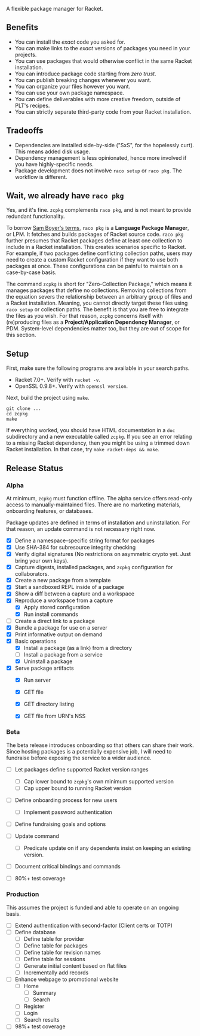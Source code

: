 A flexible package manager for Racket.


## Benefits

* You can install the _exact_ code you asked for.
* You can make links to the _exact_ versions of packages you need in your projects.
* You can use packages that would otherwise conflict in the same Racket installation.
* You can introduce package code starting from _zero trust_.
* You can publish breaking changes whenever you want.
* You can organize your files however you want.
* You can use your own package namespace.
* You can define deliverables with more creative freedom, outside of PLT's recipes.
* You can strictly separate third-party code from your Racket installation.


## Tradeoffs

* Dependencies are installed side-by-side ("SxS", for the hopelessly curt). This means added disk usage.
* Dependency management is less opinionated, hence more involved if you have highly-specific needs.
* Package development does not involve `raco setup` or `raco pkg`. The workflow is different.


## Wait, we already have `raco pkg`

Yes, and it's fine. `zcpkg` complements `raco pkg`, and is not meant
to provide redundant functionality.

To borrow [Sam Boyer's terms][boyer], `raco pkg` is a **Language
Package Manager**, or LPM.  It fetches and builds packages of Racket
source code. `raco pkg` further presumes that Racket packages define
at least one collection to include in a Racket installation. This
creates scenarios specific to Racket. For example, if two packages
define conflicting collection paths, users may need to create a custom
Racket configuration if they want to use both packages at once. These
configurations can be painful to maintain on a case-by-case basis.

The command `zcpkg` is short for "Zero-Collection Package," which
means it manages packages that define no collections.  Removing
collections from the equation severs the relationship between an
arbitrary group of files and a Racket installation. Meaning, you
cannot directly target these files using `raco setup` or collection
paths. The benefit is that you are free to integrate the files as you
wish. For that reason, `zcpkg` concerns itself with (re)producing
files as a **Project/Application Dependency Manager**, or
PDM. System-level dependencies matter too, but they are out of scope
for this section.


[boyer]: https://medium.com/@sdboyer/so-you-want-to-write-a-package-manager-4ae9c17d9527


## Setup

First, make sure the following programs are available in your search paths.

* Racket 7.0+. Verify with `racket -v`.
* OpenSSL 0.9.8+. Verify with `openssl version`.

Next, build the project using `make`.

```console
git clone ...
cd zcpkg
make
```

If everything worked, you should have HTML documentation in a `doc`
subdirectory and a new executable called `zcpkg`. If you see an error
relating to a missing Racket dependency, then you might be using a
trimmed down Racket installation. In that case, try `make racket-deps
&& make`.


## Release Status

### Alpha

At minimum, `zcpkg` must function offline. The alpha service offers
read-only access to manually-maintained files. There are no marketing
materials, onboarding features, or databases.

Package updates are defined in terms of installation and uninstallation.
For that reason, an update command is not necessary right now.

- [x] Define a namespace-specific string format for packages
- [x] Use SHA-384 for subresource integrity checking
- [x] Verify digital signatures (No restrictions on asymmetric crypto yet. Just bring your own keys).
- [x] Capture digests, installed packages, and `zcpkg` configuration for collaborators.
- [x] Create a new package from a template
- [x] Start a sandboxed REPL inside of a package
- [x] Show a diff between a capture and a workspace
- [x] Reproduce a workspace from a capture
    - [x] Apply stored configuration
    - [x] Run install commands
- [ ] Create a direct link to a package
- [x] Bundle a package for use on a server
- [x] Print informative output on demand
- [x] Basic operations
    - [x] Install a package (as a link) from a directory
    - [ ] Install a package from a service
    - [x] Uninstall a package
- [x] Serve package artifacts
    - [x] Run server
    - [x] GET file
    - [x] GET directory listing
    - [x] GET file from URN's NSS


### Beta

The beta release introduces onboarding so that others can share their
work. Since hosting packages is a potentially expensive job, I will
need to fundraise before exposing the service to a wider audience.

- [ ] Let packages define supported Racket version ranges
    - [ ] Cap lower bound to `zcpkg`'s own minimum supported version
    - [ ] Cap upper bound to running Racket version
- [ ] Define onboarding process for new users
    - [ ] Implement password authentication
- [ ] Define fundraising goals and options
- [ ] Update command
    - [ ] Predicate update on if any dependents insist on keeping an existing version.
- [ ] Document critical bindings and commands
- [ ] 80%+ test coverage


### Production

This assumes the project is funded and able to operate on an
ongoing basis.

- [ ] Extend authentication with second-factor (Client certs or TOTP)
- [ ] Define database
    - [ ] Define table for provider
    - [ ] Define table for packages
    - [ ] Define table for revision names
    - [ ] Define table for sessions
    - [ ] Generate initial content based on flat files
    - [ ] Incrementally add records
- [ ] Enhance webpage to promotional website
    - [ ] Home
        - [ ] Summary
        - [ ] Search
    - [ ] Register
    - [ ] Login
    - [ ] Search results
- [ ] 98%+ test coverage
